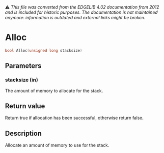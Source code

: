 :warning: _This file was converted from the EDGELIB 4.02 documentation from 2012 and is included for historic purposes. The documentation is not maintained anymore: information is outdated and external links might be broken._

# Alloc


```c++
bool Alloc(unsigned long stacksize)
```

## Parameters
### stacksize (in)
The amount of memory to allocate for the stack.

## Return value
Return true if allocation has been successful, otherwise return false.

## Description
Allocate an amount of memory to use for the stack.


